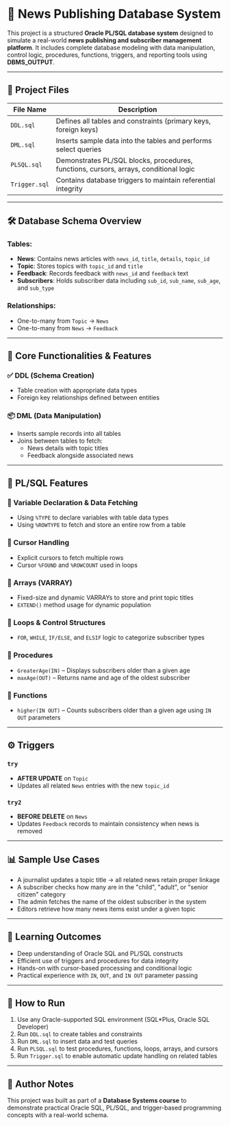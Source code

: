 # 📰 News Publishing Database System

This project is a structured **Oracle PL/SQL database system** designed to simulate a real-world **news publishing and subscriber management platform**. It includes complete database modeling with data manipulation, control logic, procedures, functions, triggers, and reporting tools using **DBMS_OUTPUT**.

---

## 📁 Project Files

| File Name     | Description |
|---------------|-------------|
| `DDL.sql`     | Defines all tables and constraints (primary keys, foreign keys) |
| `DML.sql`     | Inserts sample data into the tables and performs select queries |
| `PLSQL.sql`   | Demonstrates PL/SQL blocks, procedures, functions, cursors, arrays, conditional logic |
| `Trigger.sql` | Contains database triggers to maintain referential integrity |

---

## 🛠️ Database Schema Overview

### Tables:
- **News**: Contains news articles with `news_id`, `title`, `details`, `topic_id`
- **Topic**: Stores topics with `topic_id` and `title`
- **Feedback**: Records feedback with `news_id` and `feedback` text
- **Subscribers**: Holds subscriber data including `sub_id`, `sub_name`, `sub_age`, and `sub_type`

### Relationships:
- One-to-many from `Topic` → `News`
- One-to-many from `News` → `Feedback`

---

## 🧪 Core Functionalities & Features

### ✅ DDL (Schema Creation)
- Table creation with appropriate data types
- Foreign key relationships defined between entities

### 📦 DML (Data Manipulation)
- Inserts sample records into all tables
- Joins between tables to fetch:
  - News details with topic titles
  - Feedback alongside associated news

---

## 🔁 PL/SQL Features

### 📌 Variable Declaration & Data Fetching
- Using `%TYPE` to declare variables with table data types
- Using `%ROWTYPE` to fetch and store an entire row from a table

### 📍 Cursor Handling
- Explicit cursors to fetch multiple rows
- Cursor `%FOUND` and `%ROWCOUNT` used in loops

### 🧮 Arrays (VARRAY)
- Fixed-size and dynamic VARRAYs to store and print topic titles
- `EXTEND()` method usage for dynamic population

### 🔄 Loops & Control Structures
- `FOR`, `WHILE`, `IF/ELSE`, and `ELSIF` logic to categorize subscriber types

### 🔧 Procedures
- `GreaterAge(IN)` – Displays subscribers older than a given age
- `maxAge(OUT)` – Returns name and age of the oldest subscriber

### 🧮 Functions
- `higher(IN OUT)` – Counts subscribers older than a given age using `IN OUT` parameters

---

## ⚙️ Triggers

### `try`
- **AFTER UPDATE** on `Topic`
- Updates all related `News` entries with the new `topic_id`

### `try2`
- **BEFORE DELETE** on `News`
- Updates `Feedback` records to maintain consistency when news is removed

---

## 📊 Sample Use Cases

- A journalist updates a topic title → all related news retain proper linkage
- A subscriber checks how many are in the "child", "adult", or "senior citizen" category
- The admin fetches the name of the oldest subscriber in the system
- Editors retrieve how many news items exist under a given topic

---

## 🧠 Learning Outcomes

- Deep understanding of Oracle SQL and PL/SQL constructs
- Efficient use of triggers and procedures for data integrity
- Hands-on with cursor-based processing and conditional logic
- Practical experience with `IN`, `OUT`, and `IN OUT` parameter passing

---

## 🏁 How to Run

1. Use any Oracle-supported SQL environment (SQL*Plus, Oracle SQL Developer)
2. Run `DDL.sql` to create tables and constraints
3. Run `DML.sql` to insert data and test queries
4. Run `PLSQL.sql` to test procedures, functions, loops, arrays, and cursors
5. Run `Trigger.sql` to enable automatic update handling on related tables

---

## 📌 Author Notes

This project was built as part of a **Database Systems course** to demonstrate practical Oracle SQL, PL/SQL, and trigger-based programming concepts with a real-world schema.


